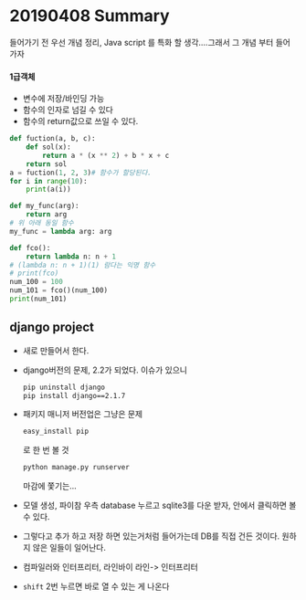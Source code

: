 # 20190408 Summary

들어가기 전 우선 개념 정리, Java script 를 특화 할 생각....그래서 그 개념 부터 들어가자

#### 1급객체

* 변수에 저장/바인딩 가능
* 함수의 인자로 넘길 수 있다
* 함수의 return값으로 쓰일 수 있다.

```python
def fuction(a, b, c):
    def sol(x):
        return a * (x ** 2) + b * x + c
    return sol
a = fuction(1, 2, 3)# 함수가 할당된다.
for i in range(10):
    print(a(i))
```

```python
def my_func(arg):
    return arg
# 위 아래 동일 함수
my_func = lambda arg: arg
```

```python
def fco():
    return lambda n: n + 1
# (lambda n: n + 1)(1) 람다는 익명 함수
# print(fco)
num_100 = 100
num_101 = fco()(num_100)
print(num_101)
```

## django project

* 새로 만들어서 한다.

* django버전의 문제, 2.2가 되었다. 이슈가 있으니

  ```bash
  pip uninstall django
  pip install django==2.1.7
  ```

* 패키지 매니저 버전업은 그냥은 문제 

  ```bash
  easy_install pip
  ```

  로 한 번 볼 것

  ```bash
  python manage.py runserver
  ```

  마감에 쫓기는...

* 모델 생성, 파이참 우측 database 누르고 sqlite3를 다운 받자, 안에서 클릭하면 볼 수 있다.

* 그렇다고 추가 하고 저장 하면 있는거처럼 들어가는데 DB를 직접 건든 것이다. 원하지 않은 일들이 일어난다.

* 컴파일러와 인터프리터, 라인바이 라인-> 인터프리터

* `shift` 2번 누르면 바로 열 수 있는 게 나온다